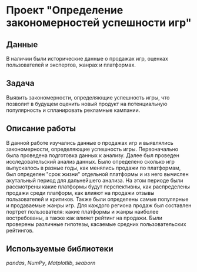 # Проект "Определение закономерностей успешности игр"


## Данные
 В наличии были исторические данные о продажах игр, оценках пользователей и экспертов, жанрах и платформах.


## Задача
Выявить закономерности, определяющие успешность игры, что позволит в будущем оценить новый продукт на потенциальную популярность и спланировать рекламные кампании.


## Описание работы
В данной работе изучались данные о продажах игр и выявлялись закономерности, определяющие успешность игры. 
Первоначально была проведена подготовка данных к анализу. Далее был проведен исследовательский анализ данных. Было определено сколько игр выпускалось в разные годы, как менялись продажи по платформам, был определен "срок жизни" отдельной платформы и из него вычислен акутальный период для дальнейшего анализа. На этом периоде были рассмотрены какие платформы будут перспективны, как распределены продажи среди платформ, как влияют на продажи отзывы пользователей и критиков. Также были определены самые популярные и продаваемые жанры игр. 
Для каждого региона продаж был составлен портрет пользователя: какие платформы и жанры наиболее востребованы, а также как влияет рейтинг на продажи. 
Были проверены различные гипотезы, касаемые средних пользовательских рейтингов.


## Используемые библиотеки
*pandas*, *NumPy*, *Matplotlib*, *seaborn*